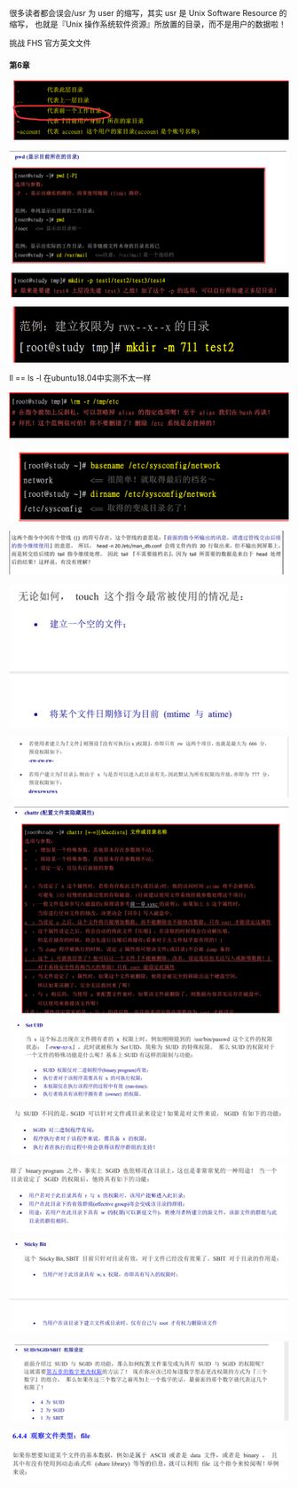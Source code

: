 很多读者都会误会/usr 为 user 的缩写，其实 usr 是 Unix Software Resource 的缩写， 也就是『Unix 操作系统软件资源』所放置的目录，而不是用户的数据啦！

挑战 FHS 官方英文文件



#### 第6章

![image-20201008155146529](../datas/images/image-20201008155146529.png)

![image-20201008155428848](../datas/images/image-20201008155428848.png)

![image-20201008160142985](../datas/images/image-20201008160142985.png)

![image-20201008160239122](../datas/images/image-20201008160239122.png)



ll == ls -l  在ubuntu18.04中实测不太一样



![image-20201008164346839](../datas/images/image-20201008164346839.png)

![image-20201008165156376](../datas/images/image-20201008165156376.png)

![image-20201011233749739](../datas/images/image-20201011233749739.png)

![image-20201011233823058](../datas/images/image-20201011233823058.png)

![image-20201011233841437](../datas/images/image-20201011233841437.png)

![image-20201011233852213](../datas/images/image-20201011233852213.png)

![image-20201011233903445](../datas/images/image-20201011233903445.png)

![image-20201011233935368](../datas/images/image-20201011233935368.png)

![image-20201011233943402](../datas/images/image-20201011233943402.png)

![image-20201011233957443](../datas/images/image-20201011233957443.png)

![image-20201011234005888](../datas/images/image-20201011234005888.png)

![image-20201011234019912](../datas/images/image-20201011234019912.png)